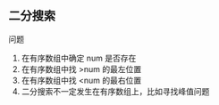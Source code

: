 ## 二分搜索

问题

1. 在有序数组中确定 num 是否存在
2. 在有序数组中找 >num 的最左位置
3. 在有序数组中找 <num 的最右位置
4. 二分搜索不一定发生在有序数组上，比如寻找峰值问题